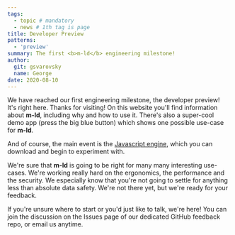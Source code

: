 ```yaml
---
tags:
  - topic # mandatory
  - news # 1th tag is page
title: Developer Preview
patterns:
  - 'preview'
summary: The first <b>m-ld</b> engineering milestone!
author:
  git: gsvarovsky
  name: George
date: 2020-08-10
---
```

We have reached our first engineering milestone, the developer preview! It's
right here. Thanks for visiting! On this website you'll find information about
**m-ld**, including why and how to use it. There's also a super-cool demo app
(press the big blue button) which shows one possible use-case for **m-ld**.

And of course, the main event is the
[Javascript&nbsp;engine](https://js.m-ld.org/), which you can download and begin
to experiment with.

We're sure that **m-ld** is going to be right for many many interesting
use-cases. We're working really hard on the ergonomics, the performance and the
security. We especially know that you're not going to settle for anything less
than absolute data safety. We're not there yet, but we're ready for your feedback.

If you're unsure where to start or you'd just like to talk, we're here! You can
join the discussion on the Issues page of our dedicated GitHub feedback repo, or
email us anytime.